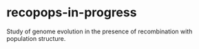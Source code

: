 # recopops-in-progress
Study of genome evolution in the presence of recombination with population structure.

